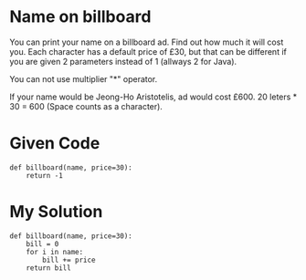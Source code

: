 # Name on billboard

You can print your name on a billboard ad. Find out how much it will cost you. Each character has a default price of £30, but that can be different if you are given 2 parameters instead of 1 (allways 2 for Java).

You can not use multiplier "*" operator.

If your name would be Jeong-Ho Aristotelis, ad would cost £600. 20 leters * 30 = 600 (Space counts as a character).

# Given Code

```{python}
def billboard(name, price=30):
    return -1
```

# My Solution

```{python}
def billboard(name, price=30):
    bill = 0
    for i in name:
        bill += price
    return bill
```
